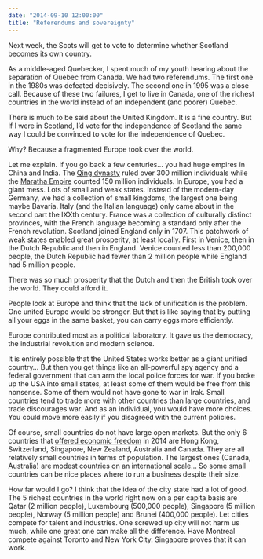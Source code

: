 ```yaml
---
date: "2014-09-10 12:00:00"
title: "Referendums and sovereignty"
---
```




Next week, the Scots will get to vote to determine whether Scotland becomes its own country.

As a middle-aged Quebecker, I spent much of my youth hearing about the separation of Quebec from Canada. We had two referendums. The first one in the 1980s was defeated decisively. The second one in 1995 was a close call. Because of these two failures, I get to live in Canada, one of the richest countries in the world instead of an independent (and poorer) Quebec.

There is much to be said about the United Kingdom. It is a fine country. But If I were in Scotland, I&rsquo;d vote for the independence of Scotland the same way I could be convinced to vote for the independence of Quebec.

Why? Because a fragmented Europe took over the world.

Let me explain. If you go back a few centuries&hellip; you had huge empires in China and India. The [Qing dynasty](https://en.wikipedia.org/wiki/Qing_dynasty) ruled over 300 million individuals while the [Maratha Empire](https://en.wikipedia.org/wiki/Maratha_Empire) counted 150 million individuals. In Europe, you had a giant mess. Lots of small and weak states. Instead of the modern-day Germany, we had a collection of small kingdoms, the largest one being maybe Bavaria. Italy (and the Italian language) only came about in the second part the IXXth century. France was a collection of culturally distinct provinces, with the French language becoming a standard only after the French revolution. Scotland joined England only in 1707.
This patchwork of weak states enabled great prosperity, at least locally. First in Venice, then in the Dutch Republic and then in England. Venice counted less than 200,000 people, the Dutch Republic had fewer than 2 million people while England had 5 million people.

There was so much prosperity that the Dutch and then the British took over the world. They could afford it.

People look at Europe and think that the lack of unification is the problem. One united Europe would be stronger. But that is like saying that by putting all your eggs in the same basket, you can carry eggs more efficiently.

Europe contributed most as a political laboratory. It gave us the democracy, the industrial revolution and modern science.

It is entirely possible that the United States works better as a giant unified country&hellip; But then you get things like an all-powerful spy agency and a federal government that can arm the local police forces for war. If you broke up the USA into small states, at least some of them would be free from this nonsense. Some of them would not have gone to war in Irak. Small countries tend to trade more with other countries than large countries, and trade discourages war. And as an individual, you would have more choices. You could move more easily if you disagreed with the current policies.

Of course, small countries do not have large open markets. But the only 6 countries that [offered economic freedom](http://www.heritage.org/index/ranking) in 2014 are Hong Kong, Switzerland, Singapore, New Zealand, Australia and Canada. They are all relatively small countries in terms of population. The largest ones (Canada, Australia) are modest countries on an international scale&hellip; So some small countries can be nice places where to run a business despite their size.

How far would I go? I think that the idea of the city state had a lot of good. The 5 richest countries in the world right now on a per capita basis are Qatar (2 million people), Luxembourg (500,000 people), Singapore (5 million people), Norway (5 million people) and Brunei (400,000 people). Let cities compete for talent and industries. One screwed up city will not harm us much, while one great one can make all the difference. Have Montreal compete against Toronto and New York City. Singapore proves that it can work.

